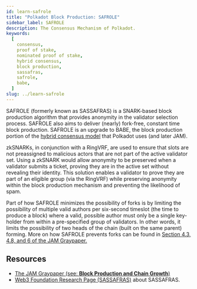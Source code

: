 ```yaml
---
id: learn-safrole
title: "Polkadot Block Production: SAFROLE"
sidebar_label: SAFROLE
description: The Consensus Mechanism of Polkadot.
keywords:
  [
    consensus,
    proof of stake,
    nominated proof of stake,
    hybrid consensus,
    block production,
    sassafras,
    safrole,
    babe,
  ]
slug: ../learn-safrole
---
```


SAFROLE (formerly known as SASSAFRAS) is a SNARK-based block production algorithm that provides
anonymity in the validator selection process. SAFROLE also aims to deliver (nearly) fork-free,
constant time block production. SAFROLE is an upgrade to BABE, the block production portion of the
[hybrid consensus model](https://wiki.polkadot.network/docs/learn-consensus#hybrid-consensus) that
Polkadot uses (and later JAM).

zkSNARKs, in conjunction with a RingVRF, are used to ensure that slots are not preassigned to
malicious actors that are not part of the active validator set. Using a zkSNARK would allow
anonymity to be preserved when a validator submits a ticket, proving they are in the active set
without revealing their identity. This solution enables a validator to prove they are part of an
eligible group (via the RingVRF) while preserving anonymity within the block production mechanism
and preventing the likelihood of spam.

Part of how SAFROLE minimizes the possibility of forks is by limiting the possibility of multiple
valid authors per six-second timeslot (the time to produce a block) where a valid, possible author
must only be a single key-holder from within a pre-specified group of validators. In other words, it
limits the possibility of two heads of the chain (built on the same parent) forming. More on how
SAFROLE prevents forks can be found in
[Section 4.3, 4.8, and 6 of the JAM Graypaper.](https://graypaper.com/graypaper.pdf)

## Resources

- [The JAM Graypaper (see: **Block Production and Chain Growth**)](https://graypaper.com/graypaper.pdf)
- [Web3 Foundation Research Page (SASSAFRAS)](https://research.web3.foundation/Polkadot/protocols/block-production/SASSAFRAS)
  about SASSAFRAS.
